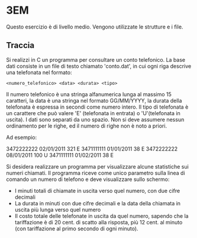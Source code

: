 # 3EM

Questo esercizio è di livello medio. Vengono utilizzate le strutture e i file.

## Traccia

Si realizzi in C un programma per consultare un conto telefonico.
La base dati consiste in un file di testo chiamato 'conto.dat', in cui ogni riga descrive una telefonata nel formato:

`<numero_telefonico> <data> <durata> <tipo>`

Il numero telefonico è una stringa alfanumerica lunga al massimo 15 caratteri, la data è una stringa nel formato GG/MM/YYYY,
la durata della telefonata è espressa in secondi come numero intero. Il tipo di telefonata è un carattere che può valere 'E'
(telefonata in entrata) o 'U'(telefonata in uscita). I dati sono separati da uno spazio. Non si deve assumere nessun ordinamento
per le righe, ed il numero di righe non è noto a priori.

Ad esempio:

3472222222 02/01/2011 321 E
3471111111 01/01/2011 38 E
3472222222 08/01/2011 100 U
3471111111 01/02/2011 38 E

Si desidera realizzare un programma per visualizzare alcune statistiche sui numeri chiamati. Il programma riceve come unico parametro sulla linea di comando un numero di telefono e deve visualizzare sullo schermo:
-	I minuti totali di chiamate in uscita verso quel numero, con due cifre decimali
-	La durata in minuti con due cifre decimali e la data della chiamata in uscita più lunga verso quel numero
-	Il costo totale delle telefonate in uscita da quel numero, sapendo che la tariffazione è di 20 cent. di scatto alla risposta, più 12 cent. al minuto (con tariffazione al primo secondo di ogni minuto).


